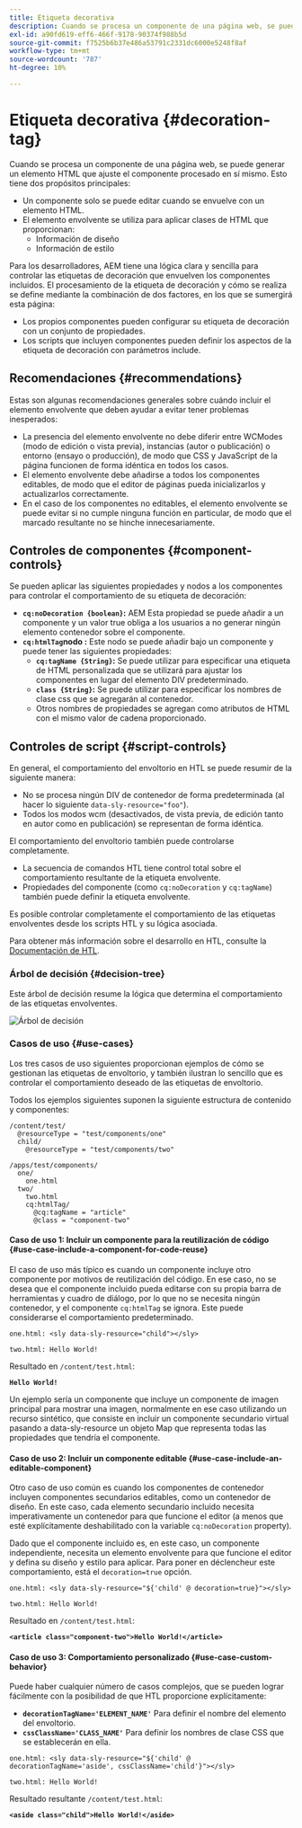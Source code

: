 ```yaml
---
title: Etiqueta decorativa
description: Cuando se procesa un componente de una página web, se puede generar un elemento HTML que ajuste el componente procesado en sí mismo. Para los desarrolladores, AEM tiene una lógica clara y sencilla para controlar las etiquetas de decoración que envuelven los componentes incluidos.
exl-id: a90fd619-eff6-466f-9178-90374f988b5d
source-git-commit: f7525b6b37e486a53791c2331dc6000e5248f8af
workflow-type: tm+mt
source-wordcount: '787'
ht-degree: 10%

---
```


# Etiqueta decorativa {#decoration-tag}

Cuando se procesa un componente de una página web, se puede generar un elemento HTML que ajuste el componente procesado en sí mismo. Esto tiene dos propósitos principales:

* Un componente solo se puede editar cuando se envuelve con un elemento HTML.
* El elemento envolvente se utiliza para aplicar clases de HTML que proporcionan:
   * Información de diseño
   * Información de estilo

Para los desarrolladores, AEM tiene una lógica clara y sencilla para controlar las etiquetas de decoración que envuelven los componentes incluidos. El procesamiento de la etiqueta de decoración y cómo se realiza se define mediante la combinación de dos factores, en los que se sumergirá esta página:

* Los propios componentes pueden configurar su etiqueta de decoración con un conjunto de propiedades.
* Los scripts que incluyen componentes pueden definir los aspectos de la etiqueta de decoración con parámetros include.

## Recomendaciones {#recommendations}

Estas son algunas recomendaciones generales sobre cuándo incluir el elemento envolvente que deben ayudar a evitar tener problemas inesperados:

* La presencia del elemento envolvente no debe diferir entre WCModes (modo de edición o vista previa), instancias (autor o publicación) o entorno (ensayo o producción), de modo que CSS y JavaScript de la página funcionen de forma idéntica en todos los casos.
* El elemento envolvente debe añadirse a todos los componentes editables, de modo que el editor de páginas pueda inicializarlos y actualizarlos correctamente.
* En el caso de los componentes no editables, el elemento envolvente se puede evitar si no cumple ninguna función en particular, de modo que el marcado resultante no se hinche innecesariamente.

## Controles de componentes {#component-controls}

Se pueden aplicar las siguientes propiedades y nodos a los componentes para controlar el comportamiento de su etiqueta de decoración:

* **`cq:noDecoration {boolean}`:** AEM Esta propiedad se puede añadir a un componente y un valor true obliga a los usuarios a no generar ningún elemento contenedor sobre el componente.
* **`cq:htmlTag`nodo :** Este nodo se puede añadir bajo un componente y puede tener las siguientes propiedades:
   * **`cq:tagName {String}`:** Se puede utilizar para especificar una etiqueta de HTML personalizada que se utilizará para ajustar los componentes en lugar del elemento DIV predeterminado.
   * **`class {String}`:** Se puede utilizar para especificar los nombres de clase css que se agregarán al contenedor.
   * Otros nombres de propiedades se agregan como atributos de HTML con el mismo valor de cadena proporcionado.

## Controles de script {#script-controls}

En general, el comportamiento del envoltorio en HTL se puede resumir de la siguiente manera:

* No se procesa ningún DIV de contenedor de forma predeterminada (al hacer lo siguiente `data-sly-resource="foo"`).
* Todos los modos wcm (desactivados, de vista previa, de edición tanto en autor como en publicación) se representan de forma idéntica.

El comportamiento del envoltorio también puede controlarse completamente.

* La secuencia de comandos HTL tiene control total sobre el comportamiento resultante de la etiqueta envolvente.
* Propiedades del componente (como `cq:noDecoration` y `cq:tagName`) también puede definir la etiqueta envolvente.

Es posible controlar completamente el comportamiento de las etiquetas envolventes desde los scripts HTL y su lógica asociada.

Para obtener más información sobre el desarrollo en HTL, consulte la [Documentación de HTL](https://experienceleague.adobe.com/docs/experience-manager-htl/using/overview.html?lang=es).

### Árbol de decisión {#decision-tree}

Este árbol de decisión resume la lógica que determina el comportamiento de las etiquetas envolventes.

![Árbol de decisión](assets/decoration-tag-decision-tree.png)

### Casos de uso {#use-cases}

Los tres casos de uso siguientes proporcionan ejemplos de cómo se gestionan las etiquetas de envoltorio, y también ilustran lo sencillo que es controlar el comportamiento deseado de las etiquetas de envoltorio.

Todos los ejemplos siguientes suponen la siguiente estructura de contenido y componentes:

```
/content/test/
  @resourceType = "test/components/one"
  child/
    @resourceType = "test/components/two"
```

```
/apps/test/components/
  one/
    one.html
  two/
    two.html
    cq:htmlTag/
      @cq:tagName = "article"
      @class = "component-two"
```

#### Caso de uso 1: Incluir un componente para la reutilización de código {#use-case-include-a-component-for-code-reuse}

El caso de uso más típico es cuando un componente incluye otro componente por motivos de reutilización del código. En ese caso, no se desea que el componente incluido pueda editarse con su propia barra de herramientas y cuadro de diálogo, por lo que no se necesita ningún contenedor, y el componente `cq:htmlTag` se ignora. Este puede considerarse el comportamiento predeterminado.

`one.html: <sly data-sly-resource="child"></sly>`

`two.html: Hello World!`

Resultado en `/content/test.html`:

**`Hello World!`**

Un ejemplo sería un componente que incluye un componente de imagen principal para mostrar una imagen, normalmente en ese caso utilizando un recurso sintético, que consiste en incluir un componente secundario virtual pasando a data-sly-resource un objeto Map que representa todas las propiedades que tendría el componente.

#### Caso de uso 2: Incluir un componente editable {#use-case-include-an-editable-component}

Otro caso de uso común es cuando los componentes de contenedor incluyen componentes secundarios editables, como un contenedor de diseño. En este caso, cada elemento secundario incluido necesita imperativamente un contenedor para que funcione el editor (a menos que esté explícitamente deshabilitado con la variable `cq:noDecoration` property).

Dado que el componente incluido es, en este caso, un componente independiente, necesita un elemento envolvente para que funcione el editor y defina su diseño y estilo para aplicar. Para poner en déclencheur este comportamiento, está el `decoration=true` opción.

`one.html: <sly data-sly-resource="${'child' @ decoration=true}"></sly>`

`two.html: Hello World!`

Resultado en `/content/test.html`:

**`<article class="component-two">Hello World!</article>`**

#### Caso de uso 3: Comportamiento personalizado {#use-case-custom-behavior}

Puede haber cualquier número de casos complejos, que se pueden lograr fácilmente con la posibilidad de que HTL proporcione explícitamente:

* **`decorationTagName='ELEMENT_NAME'`** Para definir el nombre del elemento del envoltorio.
* **`cssClassName='CLASS_NAME'`** Para definir los nombres de clase CSS que se establecerán en ella.

`one.html: <sly data-sly-resource="${'child' @ decorationTagName='aside', cssClassName='child'}"></sly>`

`two.html: Hello World!`

Resultado resultante `/content/test.html`:

**`<aside class="child">Hello World!</aside>`**
